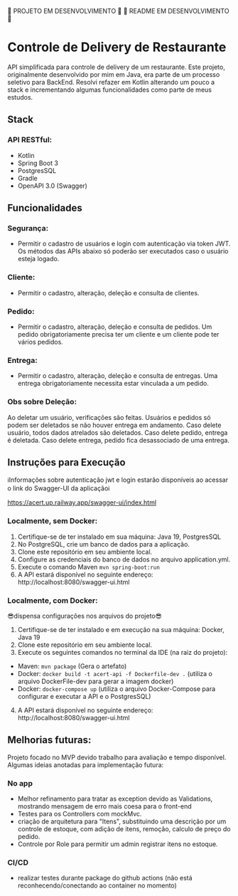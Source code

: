 🚧 PROJETO EM DESENVOLVIMENTO 🚧
🚧 README  EM DESENVOLVIMENTO 🚧


# Controle de Delivery de Restaurante
API simplificada para controle de delivery de um restaurante.
Este projeto, originalmente desenvolvido por mim em Java, era parte de um processo seletivo para BackEnd.
Resolvi refazer em Kotlin alterando um pouco a stack  e incrementando algumas funcionalidades como parte de meus estudos.

## Stack
### API RESTful:
- Kotlin
- Spring Boot 3
- PostgresSQL
- Gradle
- OpenAPI 3.0 (Swagger)

## Funcionalidades
### Segurança:
- Permitir o cadastro de usuários e login com autenticação via token JWT. Os métodos das APIs abaixo só poderão ser executados caso o usuário esteja logado.
### Cliente:
- Permitir o cadastro, alteração, deleção e consulta de clientes.
### Pedido:
- Permitir o cadastro, alteração, deleção e consulta de pedidos. Um pedido obrigatoriamente precisa ter um cliente e um cliente pode ter vários pedidos.
### Entrega:
- Permitir o cadastro, alteração, deleção e consulta de entregas. Uma entrega obrigatoriamente necessita estar vinculada a um pedido.

### Obs sobre Deleção:
Ao deletar um usuário, verificações são feitas. Usuários e pedidos só podem ser deletados se não houver entrega em andamento.
Caso delete usuário, todos dados atrelados são deletados.
Caso delete pedido, entrega é deletada.
Caso delete entrega, pedido fica desassociado de uma entrega.

## Instruções para Execução
ℹ️Informações sobre autenticação jwt e login  estarão disponíveis ao acessar o link do Swagger-UI da aplicaçãoℹ️

https://acert.up.railway.app/swagger-ui/index.html
### Localmente, sem Docker:
1. Certifique-se de ter instalado em sua máquina: Java 19, PostgresSQL
2. No PostgreSQL, crie um banco de dados para a aplicação.
3. Clone este repositório em seu ambiente local.
4. Configure as credenciais do banco de dados no arquivo application.yml.
5. Execute o comando Maven ```mvn spring-boot:run```
6. A API estará disponível no seguinte endereço: http://localhost:8080/swagger-ui.html


### Localmente, com Docker:
😎dispensa configurações nos arquivos do projeto😎
1. Certifique-se de ter instalado e em execução na sua máquina: Docker, Java 19
2. Clone este repositório em seu ambiente local.
3. Execute os seguintes comandos no terminal da IDE (na raiz do projeto):
  - Maven: ```mvn package``` (Gera o artefato)
  - Docker: ```docker build -t acert-api -f Dockerfile-dev .``` (utiliza o arquivo DockerFile-dev para gerar a imagem docker)
  - Docker: ```docker-compose up``` (utiliza o arquivo Docker-Compose para configurar e executar a API e o PostgresSQL)
4. A API estará disponível no seguinte endereço: http://localhost:8080/swagger-ui.html


## Melhorias futuras:
Projeto focado no MVP devido trabalho para avaliação e tempo disponível.
Algumas ideias anotadas para implementação futura:
### No app
- Melhor refinamento para tratar as exception devido as Validations, mostrando mensagem de erro mais coesa para o front-end
- Testes para os Controllers com mockMvc.
- criação de arquitetura para "Itens", substituindo uma descrição por um controle de estoque, com adição de itens, remoção, calculo de preço do pedido.
- Controle por Role para permitir um admin registrar itens no estoque.
  
### CI/CD
- realizar testes durante package do github actions (não está reconhecendo/conectando ao container no momento)
